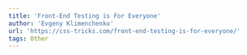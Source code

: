 ```yaml
---
title: 'Front-End Testing is For Everyone'
author: 'Evgeny Klimenchenko'
url: 'https://css-tricks.com/front-end-testing-is-for-everyone/'
tags: Other
---
```

